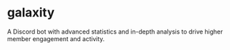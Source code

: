 # galaxity
A Discord bot with advanced statistics and in-depth analysis to drive higher member engagement and activity.
